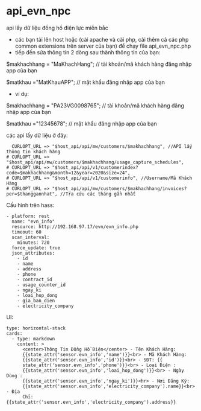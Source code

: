 # api_evn_npc
api lấy dữ liệu đồng hồ điện lực miền bắc
- các bạn tải lên host hoặc (cài apache và cài php, cài thêm cả các php common extensions trên server của bạn) để chạy file api_evn_npc.php
- tiếp đến sửa thông tin 2 dòng sau thành thông tin của bạn:

$makhachhang = "MaKhachHang"; // tài khoản/mã khách hàng đăng nhập app của bạn

$matkhau ="MatKhauAPP";  // mật khẩu đăng nhập app của bạn
  - ví dụ:
  
$makhachhang = "PA23VG0098765"; // tài khoản/mã khách hàng đăng nhập app của bạn

$matkhau ="12345678";  // mật khẩu đăng nhập app của bạn

các api lấy dữ liệu ở đây:

      CURLOPT_URL => "$host_api/api/mw/customers/$makhachhang", //API lấy thông tin khách hàng
    # CURLOPT_URL => "$host_api/api/mw/customers/$makhachhang/usage_capture_schedules",  
    # CURLOPT_URL => "$host_api/api/v1/customerindex?code=$makhachhang&month=12&year=2020&size=24",
    # CURLOPT_URL => "$host_api/api/v1/customerinfo", //Username/Mã Khách Hàng
    # CURLOPT_URL => "$host_api/api/mw/customers/$makhachhang/invoices?per=$thanggannhat", //Tra cứu các tháng gần nhất

Cấu hình trên hass:

    - platform: rest  
      name: "evn_info"
      resource: http://192.168.97.17/evn/evn_info.php
      timeout: 60
      scan_interval:
        minutes: 720
      force_update: true
      json_attributes:
        - id
        - name
        - address
        - phone
        - contract_id
        - usage_counter_id
        - ngay_ki
        - loai_hop_dong
        - gia_ban_dien
        - electricity_company

UI:

    type: horizontal-stack
    cards:
      - type: markdown
        content: >
          <center>Thông Tin Đồng Hồ Điện</center> - Tên Khách Hàng:
          {{state_attr('sensor.evn_info','name')}}<br> - Mã Khách Hàng:
          {{state_attr('sensor.evn_info','id')}}<br> - SĐT: {{
          state_attr('sensor.evn_info','phone')}}<br> - Loại Điện :
          {{state_attr('sensor.evn_info','loai_hop_dong')}}<br> - Ngày Dùng :
          {{state_attr('sensor.evn_info','ngay_ki')}}<hr> - Nơi Đăng Ký:
          {{state_attr('sensor.evn_info','electricity_company').name}}<br> - Địa
          Chỉ: {{state_attr('sensor.evn_info','electricity_company').address}}
